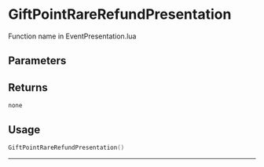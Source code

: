 # GiftPointRareRefundPresentation

Function name in EventPresentation.lua

## Parameters

## Returns

`none`

## Usage

```lua
GiftPointRareRefundPresentation()
```

---
